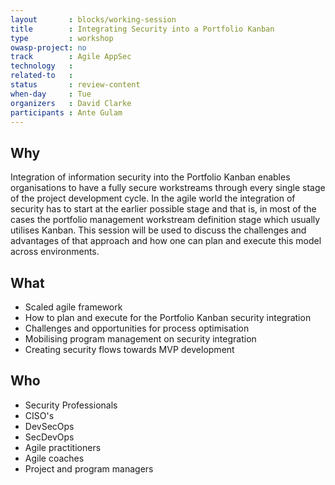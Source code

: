 ```yaml
---
layout       : blocks/working-session
title        : Integrating Security into a Portfolio Kanban
type         : workshop
owasp-project: no
track        : Agile AppSec
technology   :
related-to   :
status       : review-content
when-day     : Tue
organizers   : David Clarke
participants : Ante Gulam
---
```


## Why

Integration of information security into the Portfolio Kanban enables organisations to have a fully secure workstreams through every single stage of the project development cycle. In the agile world the integration of security has to start at the earlier possible stage and that is, in most of the cases the portfolio management workstream definition stage which usually utilises Kanban. This session will be used to discuss the challenges and advantages of that approach and how one can plan and execute this model across environments. 

## What

- Scaled agile framework
- How to plan and execute for the Portfolio Kanban security integration
- Challenges and opportunities for process optimisation
- Mobilising program management on security integration
- Creating security flows towards MVP development

## Who

- Security Professionals
- CISO's
- DevSecOps
- SecDevOps
- Agile practitioners
- Agile coaches
- Project and program managers
